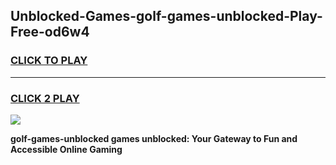 
## Unblocked-Games-golf-games-unblocked-Play-Free-od6w4
<h3>
<a href="https://premium76.site?title=golf-games-unblocked&ref=10A">CLICK TO PLAY</a></h3>
<hr>

<h3>
<a href="https://premium76.site?title=golf-games-unblocked&ref=10A">CLICK 2 PLAY</a>
  
</h3>

<a href="https://premium76.site?title=golf-games-unblocked&ref=10A"><img src="https://clearcache.store/games.png"></a>


**golf-games-unblocked games unblocked: Your Gateway to Fun and Accessible Online Gaming**
